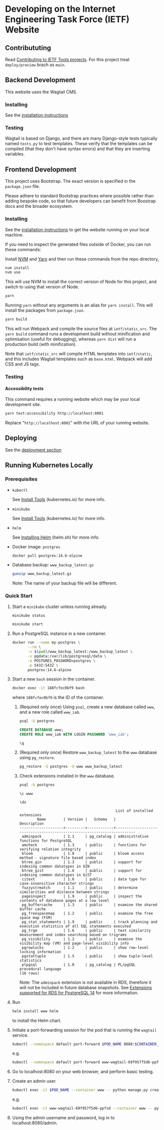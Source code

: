 # Developing on the Internet Engineering Task Force (IETF) Website

## Contribututing

Read [Contributing to IETF Tools projects](https://github.com/ietf-tools/.github/blob/main/CONTRIBUTING.md).
For this project treat `deploy/preview` brach as `main`.

## Backend Development

This website uses the Wagtail CMS.

### Installing

See the [installation instructions](README.md#install)

### Testing

Wagtail is based on Django, and there are many Django-style tests typically named `tests.py` to test templates. These verify that the templates can be compiled (that they don't have syntax errors) and that they are inserting variables.

## Frontend Development

This project uses Bootstrap. The exact version is specified in the `package.json` file.

Please adhere to standard Bootstrap practices where possible rather than adding bespoke code, so that future developers can benefit from Boostrap docs and the broader ecosystem.

### Installing

See the [installation instructions](README.md#install) to get the website running on your local machine.

If you need to inspect the generated files outside of Docker, you can run these commands:

Install [NVM](https://github.com/nvm-sh/nvm) and [Yarn](https://yarnpkg.com/) and then run these commands from the repo directory,

```bash
nvm install
nvm use
```

This will use NVM to install the correct version of Node for this project, and switch to using that version of Node.

```bash
yarn
```

Running `yarn` without any arguments is an alias for `yarn install`. This will install the packages from `package.json`.

```bash
yarn build
```

This will run Webpack and compile the source files at `ietf/static_src`. The `yarn build` command runs a development build without minification and optimisation (useful for debugging), whereas `yarn dist` will run a production build (with minification).

Note that `ietf/static_src` will compile HTML templates into `ietf/static`, and this includes Wagtail templates such as `base.html`. Webpack will add CSS and JS tags.

### Testing

#### Accessibility tests

This command requires a running website which may be your local development site.

```bash
yarn test:accessibility http://localhost:8001
```

Replace "`http://localhost:8001`" with the URL of your running website.

## Deploying

See the [deployment section](README.md#deployment)

## Running Kubernetes Locally

### Prerequisites

-   `kubectl`

    See [Install Tools](https://kubernetes.io/docs/tasks/tools/) (kubernetes.io) for more info.

-   `minikube`

    See [Install Tools](https://kubernetes.io/docs/tasks/tools/) (kubernetes.io) for more info.

-   `helm`

    See [Installing Helm](https://helm.sh/docs/intro/install/) (helm.sh) for more info.

-   Docker image: `postgres`

    ``` bash
    docker pull postgres:14.6-alpine
    ```

-   Database backup: `www_backup_latest.gz`

    ``` bash
    gunzip www_backup_latest.gz
    ```

    Note: The name of your backup file will be different.

### Quick Start

1.  Start a `minikube` cluster unless running already.

    ``` bash
    minikube status
    ```

    ``` bash
    minikube start
    ```

2.  Run a PostgreSQL instance in a new container.

    ``` bash
    docker run --name my-postgres \
           --rm \
           -v $(pwd)/www_backup_latest:/www_backup_latest \
           -v pgdata:/var/lib/postgresql/data \
           -e POSTGRES_PASSWORD=postgres \
           -p 5432:5432 \
           postgres:14.6-alpine
    ```

3.  Start a new `bash` session in the container.

    ``` bash
    docker exec -it 188fcfec0bf9 bash
    ```

    where `188fcfec0bf9` is the ID of the container.

    1.  (Required only once) Using `psql`, create a new database called `www`, and a new role called `www_iab`.

        ``` bash
        psql -U postgres
        ```

        ``` sql
        CREATE DATABASE www;
        CREATE ROLE www_iab WITH LOGIN PASSWORD 'www_iab';
        ```

        ``` text
        \q
        ```

    2.  (Required only once) Restore `www_backup_latest` to the `www` database using `pg_restore`.

        ``` bash
        pg_restore -U postgres -d www www_backup_latest
        ```

    3.  Check extensions installed in the `www` database.

        ``` bash
        psql -U postgres
        ```

        ``` text
        \c www
        ```

        ``` text
        \dx
        ```

        ``` text
                                                    List of installed extensions
                Name        | Version |   Schema   |                              Description
        --------------------+---------+------------+------------------------------------------------------------------------
         adminpack          | 2.1     | pg_catalog | administrative functions for PostgreSQL
         amcheck            | 1.3     | public     | functions for verifying relation integrity
         bloom              | 1.0     | public     | bloom access method - signature file based index
         btree_gin          | 1.3     | public     | support for indexing common datatypes in GIN
         btree_gist         | 1.6     | public     | support for indexing common datatypes in GiST
         citext             | 1.6     | public     | data type for case-insensitive character strings
         fuzzystrmatch      | 1.1     | public     | determine similarities and distance between strings
         pageinspect        | 1.9     | public     | inspect the contents of database pages at a low level
         pg_buffercache     | 1.3     | public     | examine the shared buffer cache
         pg_freespacemap    | 1.2     | public     | examine the free space map (FSM)
         pg_stat_statements | 1.9     | public     | track planning and execution statistics of all SQL statements executed
         pg_trgm            | 1.6     | public     | text similarity measurement and index searching based on trigrams
         pg_visibility      | 1.2     | public     | examine the visibility map (VM) and page-level visibility info
         pgrowlocks         | 1.2     | public     | show row-level locking information
         pgstattuple        | 1.5     | public     | show tuple-level statistics
         plpgsql            | 1.0     | pg_catalog | PL/pgSQL procedural language
        (16 rows)
        ```

        Note: The `adminpack` extension is not available in RDS, therefore it will not be included in future database snapshots. See [Extensions supported for RDS for PostgreSQL 14](https://docs.aws.amazon.com/AmazonRDS/latest/PostgreSQLReleaseNotes/postgresql-extensions.html#postgresql-extensions-14x) for more information.

4.  Run

    ``` bash
    helm install www helm
    ```

    to install the Helm chart.

5.  Initiate a port-forwarding session for the pod that is running the `wagtail` service.

    ``` bash
    kubectl --namespace default port-forward $POD_NAME 8080:$CONTAINER_PORT
    ```

    e.g.

    ``` bash
    kubectl --namespace default port-forward www-wagtail-69f957f5d6-ppfsd 8080:8000
    ```

6.  Go to localhost:8080 on your web browser, and perform basic testing.

7.  Create an admin user.

    ``` bash
    kubectl exec -it $POD_NAME --container www -- python manage.py createsuperuser
    ```

    e.g.

    ``` bash
    kubectl exec -it www-wagtail-69f957f5d6-ppfsd --container www -- python manage.py createsuperuser
    ```

8.  Using the admin username and password, log in to localhost:8080/admin.
